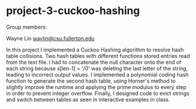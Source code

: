 # project-3-cuckoo-hashing

Group members:

Wayne Lin   waylin@csu.fullerton.edu

In this project I implemented a Cuckoo Hashing algorithm to resolve hash table collisions. Two hash tables with different functions stored entries read from the text file. I had to concatenate the null character onto the end of each string because s[len-1] = '/0' was deleting the last letter of the string, leading to incorrect output values. I implemented a polynomial coding hash function to generate the second hash table, using Horner's method to slightly improve the runtime and applying the prime modulus to every step in order to prevent integer overflow. Finally, I designed code to evict strings and switch between tables as seen in interactive examples in class.
